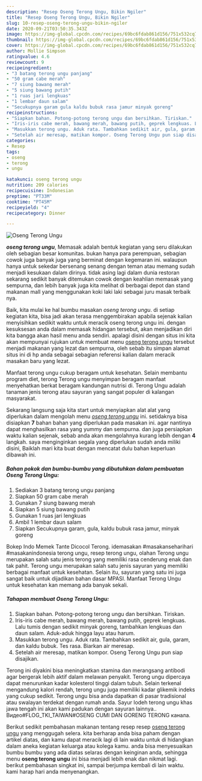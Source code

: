 ```yaml
---
description: "Resep Oseng Terong Ungu, Bikin Ngiler"
title: "Resep Oseng Terong Ungu, Bikin Ngiler"
slug: 10-resep-oseng-terong-ungu-bikin-ngiler
date: 2020-09-21T03:50:35.343Z
image: https://img-global.cpcdn.com/recipes/69bc6fdab861d156/751x532cq70/oseng-terong-ungu-foto-resep-utama.jpg
thumbnail: https://img-global.cpcdn.com/recipes/69bc6fdab861d156/751x532cq70/oseng-terong-ungu-foto-resep-utama.jpg
cover: https://img-global.cpcdn.com/recipes/69bc6fdab861d156/751x532cq70/oseng-terong-ungu-foto-resep-utama.jpg
author: Mollie Simpson
ratingvalue: 4.6
reviewcount: 9
recipeingredient:
- "3 batang terong ungu panjang"
- "50 gram cabe merah"
- "7 siung bawang merah"
- "5 siung bawang putih"
- "1 ruas jari lengkuas"
- "1 lembar daun salam"
- "Secukupnya garam gula kaldu bubuk rasa jamur minyak goreng"
recipeinstructions:
- "Siapkan bahan. Potong-potong terong ungu dan bersihkan. Tiriskan."
- "Iris-iris cabe merah, bawang merah, bawang putih, geprek lengkuas. Lalu tumis dengan sedikit minyak goreng, tambahkan lengkuas dan daun salam. Aduk-aduk hingga layu atau harum."
- "Masukkan terong ungu. Aduk rata. Tambahkan sedikit air, gula, garam, dan kaldu bubuk. Tes rasa. Biarkan air meresap."
- "Setelah air meresap, matikan kompor. Oseng Terong Ungu pun siap disajikan."
categories:
- Resep
tags:
- oseng
- terong
- ungu

katakunci: oseng terong ungu 
nutrition: 209 calories
recipecuisine: Indonesian
preptime: "PT33M"
cooktime: "PT45M"
recipeyield: "4"
recipecategory: Dinner

---
```



![Oseng Terong Ungu](https://img-global.cpcdn.com/recipes/69bc6fdab861d156/751x532cq70/oseng-terong-ungu-foto-resep-utama.jpg)

<b><i>oseng terong ungu</i></b>, Memasak adalah bentuk kegiatan yang seru dilakukan oleh sebagian besar komunitas. bukan hanya para perempuan, sebagian cowok juga banyak juga yang berminat dengan kegemaran ini. walaupun hanya untuk sekedar bersenang senang dengan teman atau memang sudah menjadi kesukaan dalam dirinya. tidak asing lagi dalam dunia restoran sekarang sedikit banyak ditemukan cowok dengan keahlian memasak yang sempurna, dan lebih banyak juga kita melihat di berbagai depot dan stand makanan mall yang menggunakan koki laki laki sebagai juru masak terbaik nya.

Baik, kita mulai ke hal bumbu masakan <i>oseng terong ungu</i>. di setiap kegiatan kita, bisa jadi akan terasa menggembirakan apabila sejenak kalian menyisihkan sedikit waktu untuk meracik oseng terong ungu ini. dengan kesuksesan anda dalam memasak hidangan tersebut, akan menjadikan diri kita bangga akan hasil menu anda sendiri. apalagi disini dengan situs ini kita akan mempunyai rujukan untuk membuat menu <u>oseng terong ungu</u> tersebut menjadi makanan yang lezat dan sempurna, oleh sebab itu simpan alamat situs ini di hp anda sebagai sebagian referensi kalian dalam meracik masakan baru yang lezat.

Manfaat terong ungu cukup beragam untuk kesehatan. Selain membantu program diet, terong Terong ungu menyimpan beragam manfaat menyehatkan berkat beragam kandungan nutrisi di. Terong Ungu adalah tanaman jenis terong atau sayuran yang sangat populer di kalangan masyarakat.


Sekarang langsung saja kita start untuk menyiapkan alat alat yang diperlukan dalam mengolah menu <u><i>oseng terong ungu</i></u> ini. setidaknya bisa disiapkan <b>7</b> bahan bahan yang diperlukan pada masakan ini. agar nantinya dapat menghasilkan rasa yang yummy dan sempurna. dan juga persiapkan waktu kalian sejenak, sebab anda akan mengolahnya kurang lebih dengan <b>4</b> langkah. saya menginginkan segala yang diperlukan sudah anda miliki disini, Baiklah mari kita buat dengan mencatat dulu bahan keperluan dibawah ini.

<!--inarticleads1-->

##### Bahan pokok dan bumbu-bumbu yang dibutuhkan dalam pembuatan Oseng Terong Ungu:

1. Sediakan 3 batang terong ungu panjang
1. Siapkan 50 gram cabe merah
1. Gunakan 7 siung bawang merah
1. Siapkan 5 siung bawang putih
1. Gunakan 1 ruas jari lengkuas
1. Ambil 1 lembar daun salam
1. Siapkan Secukupnya garam, gula, kaldu bubuk rasa jamur, minyak goreng


Bokep Indo Memek Tante Dicocol Terong. idemasakan #masakanseharihari #masakanindonesia terong ungu, resep terong ungu, olahan Terong ungu merupakan salah satu jenis terong yang memiliki rasa cenderung enak dan tak pahit. Terong ungu merupakan salah satu jenis sayuran yang memiliki berbagai manfaat untuk kesehatan. Selain itu, sayuran yang satu ini juga sangat baik untuk dijadikan bahan dasar MPASI. Manfaat Terong Ungu untuk kesehatan kan memang ada banyak sekali. 

<!--inarticleads2-->

##### Tahapan membuat Oseng Terong Ungu:

1. Siapkan bahan. Potong-potong terong ungu dan bersihkan. Tiriskan.
1. Iris-iris cabe merah, bawang merah, bawang putih, geprek lengkuas. Lalu tumis dengan sedikit minyak goreng, tambahkan lengkuas dan daun salam. Aduk-aduk hingga layu atau harum.
1. Masukkan terong ungu. Aduk rata. Tambahkan sedikit air, gula, garam, dan kaldu bubuk. Tes rasa. Biarkan air meresap.
1. Setelah air meresap, matikan kompor. Oseng Terong Ungu pun siap disajikan.


Terong ini diyakini bisa meningkatkan stamina dan merangsang antibodi agar bergerak lebih aktif dalam melawan penyakit. Terong ungu dipercaya dapat menurunkan kadar kolesterol tinggi dalam tubuh. Selain terkenal mengandung kalori rendah, terong ungu juga memiliki kadar glikemik indeks yang cukup sedikit. Terong ungu bisa anda dapatkan di pasar tradisional atau swalayan terdekat dengan rumah anda. Sayur lodeh terong ungu khas jawa tengah ini akan kami padukan dengan sayuran lainnya.. Видео#FLOG_TKI_TAIWAN#OSENG CUMI DAN GORENG TERONG канала. 

Berikut sedikit pembahasan makanan tentang resep resep <u>oseng terong ungu</u> yang menggugah selera. kita berharap anda bisa paham dengan artikel diatas, dan kamu dapat meracik lagi di lain waktu untuk di hidangkan dalam aneka kegiatan keluarga atau kolega kamu. anda bisa menyesuaikan bumbu bumbu yang ada diatas selaras dengan keinginan anda, sehingga menu <b>oseng terong ungu</b> ini bisa menjadi lebih enak dan nikmat lagi. berikut pembahasan singkat ini, sampai berjumpa kembali di lain waktu. kami harap hari anda menyenangkan.
